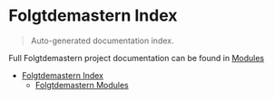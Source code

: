 # Folgtdemastern Index

> Auto-generated documentation index.

Full Folgtdemastern project documentation can be found in [Modules](MODULES.md#folgtdemastern-modules)

- [Folgtdemastern Index](#folgtdemastern-index)
  - [Folgtdemastern Modules](MODULES.md#folgtdemastern-modules)
